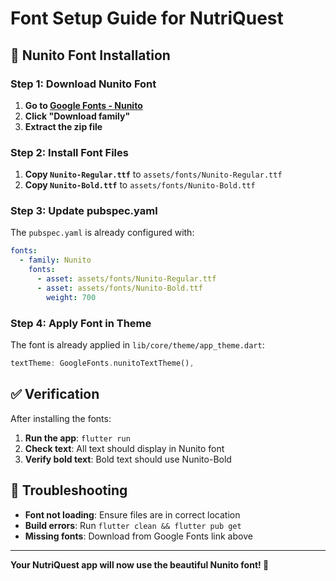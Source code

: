 # Font Setup Guide for NutriQuest

## 🎨 Nunito Font Installation

### Step 1: Download Nunito Font
1. **Go to [Google Fonts - Nunito](https://fonts.google.com/specimen/Nunito)**
2. **Click "Download family"**
3. **Extract the zip file**

### Step 2: Install Font Files
1. **Copy `Nunito-Regular.ttf`** to `assets/fonts/Nunito-Regular.ttf`
2. **Copy `Nunito-Bold.ttf`** to `assets/fonts/Nunito-Bold.ttf`

### Step 3: Update pubspec.yaml
The `pubspec.yaml` is already configured with:
```yaml
fonts:
  - family: Nunito
    fonts:
      - asset: assets/fonts/Nunito-Regular.ttf
      - asset: assets/fonts/Nunito-Bold.ttf
        weight: 700
```

### Step 4: Apply Font in Theme
The font is already applied in `lib/core/theme/app_theme.dart`:
```dart
textTheme: GoogleFonts.nunitoTextTheme(),
```

## ✅ Verification
After installing the fonts:
1. **Run the app**: `flutter run`
2. **Check text**: All text should display in Nunito font
3. **Verify bold text**: Bold text should use Nunito-Bold

## 🚨 Troubleshooting
- **Font not loading**: Ensure files are in correct location
- **Build errors**: Run `flutter clean && flutter pub get`
- **Missing fonts**: Download from Google Fonts link above

---
**Your NutriQuest app will now use the beautiful Nunito font! 🎉**
